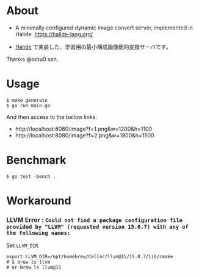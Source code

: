 # About

- A minimally configured dynamic image convert server, implemented in Halide. https://halide-lang.org/

- [Halide](https://halide-lang.org/) で実装した、学習用の最小構成画像動的変換サーバです。

Thanks @octu0 san.

# Usage

```shell
$ make generate
$ go run main.go
```

And then access to the bellow links.

- http://localhost:8080/image?f=1.png&w=1200&h=1100
- http://localhost:8080/image?f=2.png&w=1800&h=1500

# Benchmark

```golang
$ go test -bench .
```

# Workaround

### LLVM Error : `Could not find a package configuration file provided by "LLVM" (requested version 15.0.7) with any of the following names:`

Set `LLVM_DIR`.

```shell
export LLVM_DIR=/opt/homebrew/Cellar/llvm@15/15.0.7/lib/cmake
# $ brew ls llvm
# or brew ls llvm@15
```
